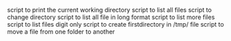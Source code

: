 script to print the current working directory
script to list all files
script to change directory
script to list all file in long format
script to list more files
script to list files digit only
script to create firstdirectory in /tmp/ file 
script to move a file from one folder to another
